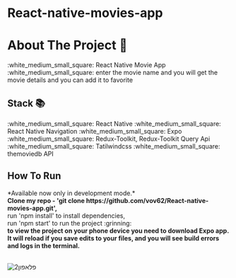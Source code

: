 # React-native-movies-app
<h1>About The Project 🙋</h1>
:white_medium_small_square: React Native Movie App </br>
:white_medium_small_square: enter the movie name and you will get the movie details and you can add it to favorite 
</br>
<h2>Stack 📚</h2>
:white_medium_small_square: React Native
:white_medium_small_square: React Native Navigation
:white_medium_small_square: Expo
:white_medium_small_square: Redux-Toolkit, Redux-Toolkit Query Api 
:white_medium_small_square: Tatilwindcss
:white_medium_small_square: themoviedb API
<h2>How To Run </h2>
*Available now only in development mode.*
</br>
<strong> Clone my repo - 'git clone https://github.com/vov62/React-native-movies-app.git',</strong>
</br>
run 'npm install' to install dependencies,
</br> 
run 'npm start' to run the project  :grinning:
</br>
<strong>to view the project on your phone device you need to download Expo app. </br>
It will reload if you save edits to your files, and you will see build errors and logs in the terminal.
</strong>
</br>
</br>

![פלאפון2](https://github.com/vov62/React-native-movies-app/assets/71568364/42f4afdd-6f72-4207-9dfa-f322d64f560c)
</br>


